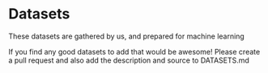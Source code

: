# Datasets
These datasets are gathered by us, and prepared for machine learning

If you find any good datasets to add that would be awesome! Please create a pull request and also add the description and source to DATASETS.md
